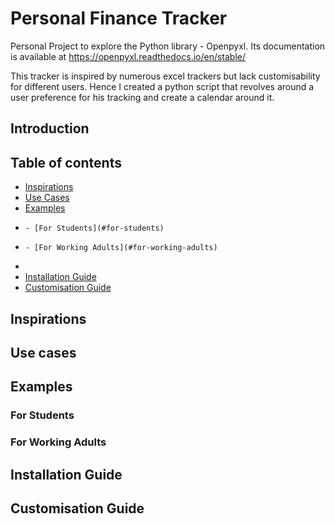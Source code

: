 # Personal Finance Tracker
Personal Project to explore the Python library - Openpyxl. Its documentation is available at https://openpyxl.readthedocs.io/en/stable/

This tracker is inspired by numerous excel trackers but lack customisability for different users. Hence I created a python script that revolves around a user preference for his tracking and create a calendar around it.


## Introduction







## Table of contents
- [Inspirations](#inspirations)
- [Use Cases](#use-cases)
- [Examples](#examples)
-     - [For Students](#for-students)
-     - [For Working Adults](#for-working-adults)
-     
- [Installation Guide](#installation-guide)
- [Customisation Guide](#customisation-guide)


## Inspirations





## Use cases




## Examples


### For Students


### For Working Adults




## Installation Guide






## Customisation Guide



